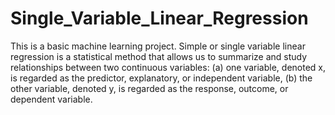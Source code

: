 # Single_Variable_Linear_Regression
This is a basic machine learning project. Simple or single variable linear regression is a statistical method that allows us to summarize and study relationships between two continuous variables: (a) one variable, denoted x, is regarded as the predictor, explanatory, or independent variable, (b) the other variable, denoted y, is regarded as the response, outcome, or dependent variable.
